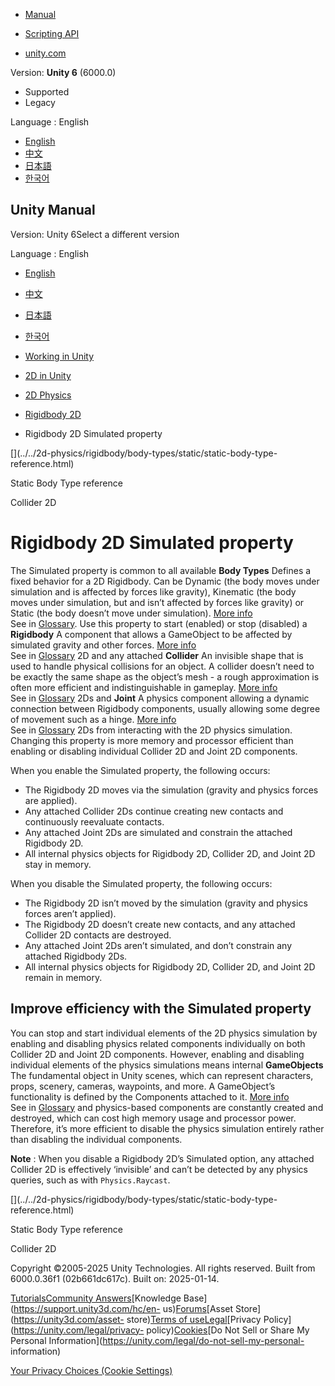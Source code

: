 [](https://docs.unity3d.com)

  * [Manual](../Manual/index.html)
  * [Scripting API](../ScriptReference/index.html)

  * [unity.com](https://unity.com/)

Version: **Unity 6** (6000.0)

  * Supported
  * Legacy

Language : English

  * [English](/Manual/2d-physics/rigidbody/rigidbody-2d-simulated-property.html)
  * [中文](/cn/current/Manual/2d-physics/rigidbody/rigidbody-2d-simulated-property.html)
  * [日本語](/ja/current/Manual/2d-physics/rigidbody/rigidbody-2d-simulated-property.html)
  * [한국어](/kr/current/Manual/2d-physics/rigidbody/rigidbody-2d-simulated-property.html)

[](https://docs.unity3d.com)

## Unity Manual

Version: Unity 6Select a different version

Language : English

  * [English](/Manual/2d-physics/rigidbody/rigidbody-2d-simulated-property.html)
  * [中文](/cn/current/Manual/2d-physics/rigidbody/rigidbody-2d-simulated-property.html)
  * [日本語](/ja/current/Manual/2d-physics/rigidbody/rigidbody-2d-simulated-property.html)
  * [한국어](/kr/current/Manual/2d-physics/rigidbody/rigidbody-2d-simulated-property.html)

  * [Working in Unity](../../working-in-unity.html)
  * [2D in Unity](../../Unity2D.html)
  * [2D Physics](../../2d-physics/2d-physics.html)
  * [Rigidbody 2D](../../2d-physics/rigidbody/rigidbody-2d-landing.html)
  * Rigidbody 2D Simulated property

[](../../2d-physics/rigidbody/body-types/static/static-body-type-
reference.html)

Static Body Type reference

[](../../2d-physics/collider/collider-2d-landing.html)

Collider 2D

# Rigidbody 2D Simulated property

The Simulated property is common to all available **Body Types** Defines a
fixed behavior for a 2D Rigidbody. Can be Dynamic (the body moves under
simulation and is affected by forces like gravity), Kinematic (the body moves
under simulation, but and isn’t affected by forces like gravity) or Static
(the body doesn’t move under simulation). [More
info](../../2d-physics/rigidbody/introduction-to-rigidbody-2d.html)  
See in [Glossary](../../Glossary.html#BodyType). Use this property to start
(enabled) or stop (disabled) a **Rigidbody** A component that allows a
GameObject to be affected by simulated gravity and other forces. [More
info](../../class-Rigidbody.html)  
See in [Glossary](../../Glossary.html#Rigidbody) 2D and any attached
**Collider** An invisible shape that is used to handle physical collisions for
an object. A collider doesn’t need to be exactly the same shape as the
object’s mesh - a rough approximation is often more efficient and
indistinguishable in gameplay. [More info](../../CollidersOverview.html)  
See in [Glossary](../../Glossary.html#Collider) 2Ds and **Joint** A physics
component allowing a dynamic connection between Rigidbody components, usually
allowing some degree of movement such as a hinge. [More
info](../../Joints.html)  
See in [Glossary](../../Glossary.html#joint) 2Ds from interacting with the 2D
physics simulation. Changing this property is more memory and processor
efficient than enabling or disabling individual Collider 2D and Joint 2D
components.

When you enable the Simulated property, the following occurs:

  * The Rigidbody 2D moves via the simulation (gravity and physics forces are applied).
  * Any attached Collider 2Ds continue creating new contacts and continuously reevaluate contacts.
  * Any attached Joint 2Ds are simulated and constrain the attached Rigidbody 2D.
  * All internal physics objects for Rigidbody 2D, Collider 2D, and Joint 2D stay in memory.

When you disable the Simulated property, the following occurs:

  * The Rigidbody 2D isn’t moved by the simulation (gravity and physics forces aren’t applied).
  * The Rigidbody 2D doesn’t create new contacts, and any attached Collider 2D contacts are destroyed.
  * Any attached Joint 2Ds aren’t simulated, and don’t constrain any attached Rigidbody 2Ds.
  * All internal physics objects for Rigidbody 2D, Collider 2D, and Joint 2D remain in memory.

## Improve efficiency with the Simulated property

You can stop and start individual elements of the 2D physics simulation by
enabling and disabling physics related components individually on both
Collider 2D and Joint 2D components. However, enabling and disabling
individual elements of the physics simulations means internal **GameObjects**
The fundamental object in Unity scenes, which can represent characters, props,
scenery, cameras, waypoints, and more. A GameObject’s functionality is defined
by the Components attached to it. [More info](../../class-GameObject.html)  
See in [Glossary](../../Glossary.html#GameObject) and physics-based components
are constantly created and destroyed, which can cost high memory usage and
processor power. Therefore, it’s more efficient to disable the physics
simulation entirely rather than disabling the individual components.

**Note** : When you disable a Rigidbody 2D’s Simulated option, any attached
Collider 2D is effectively ‘invisible’ and can’t be detected by any physics
queries, such as with `Physics.Raycast`.

[](../../2d-physics/rigidbody/body-types/static/static-body-type-
reference.html)

Static Body Type reference

[](../../2d-physics/collider/collider-2d-landing.html)

Collider 2D

Copyright ©2005-2025 Unity Technologies. All rights reserved. Built from
6000.0.36f1 (02b661dc617c). Built on: 2025-01-14.

[Tutorials](https://learn.unity.com/)[Community
Answers](https://answers.unity3d.com)[Knowledge
Base](https://support.unity3d.com/hc/en-
us)[Forums](https://forum.unity3d.com)[Asset Store](https://unity3d.com/asset-
store)[Terms of
use](https://docs.unity3d.com/Manual/TermsOfUse.html)[Legal](https://unity.com/legal)[Privacy
Policy](https://unity.com/legal/privacy-
policy)[Cookies](https://unity.com/legal/cookie-policy)[Do Not Sell or Share
My Personal Information](https://unity.com/legal/do-not-sell-my-personal-
information)

[Your Privacy Choices (Cookie Settings)](javascript:void\(0\);)

